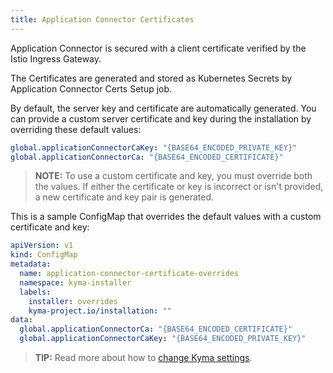 ```yaml
---
title: Application Connector Certificates
---
```


Application Connector is secured with a client certificate verified by the Istio Ingress Gateway.

The Certificates are generated and stored as Kubernetes Secrets by Application Connector Certs Setup job.

By default, the server key and certificate are automatically generated.
You can provide a custom server certificate and key during the installation by overriding these default values:
```yaml
global.applicationConnectorCaKey: "{BASE64_ENCODED_PRIVATE_KEY}"
global.applicationConnectorCa: "{BASE64_ENCODED_CERTIFICATE}"
```

>**NOTE:** To use a custom certificate and key, you must override both the values. If either the certificate or key is incorrect or isn't provided, a new certificate and key pair is generated.

This is a sample ConfigMap that overrides the default values with a custom certificate and key:
```yaml
apiVersion: v1
kind: ConfigMap
metadata:
  name: application-connector-certificate-overrides
  namespace: kyma-installer
  labels:
    installer: overrides
    kyma-project.io/installation: ""
data:
  global.applicationConnectorCa: "{BASE64_ENCODED_CERTIFICATE}"
  global.applicationConnectorCaKey: "{BASE64_ENCODED_PRIVATE_KEY}"
```

>**TIP:** Read more about how to [change Kyma settings](../../../04-operation-guides/operations/03-change-kyma-config-values.md).